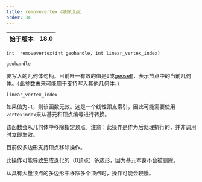 ```yaml
---
title: removevertex（移除顶点）
order: 34
---
```


| 始于版本 | 18.0 |
| --- | --- |

`int  removevertex(int geohandle, int linear_vertex_index)`

`geohandle`

要写入的几何体句柄。目前唯一有效的值是`0`或[geoself](geoself.html "返回当前几何体的句柄")，表示节点中的当前几何体。（此参数未来可能用于支持写入其他几何体。）

`linear_vertex_index`

如果值为`-1`，则该函数无效。这是一个线性顶点索引，因此可能需要使用`vertexindex`来从基元和顶点编号进行转换。

该函数会从几何体中移除指定顶点。注意：此操作是作为后处理执行的，并非调用时立即生效。

目前仅多边形支持顶点移除操作。

此操作可能导致生成退化的（0顶点）多边形，因为基元本身不会被删除。

从具有大量顶点的多边形中移除多个顶点时，操作可能会较慢。